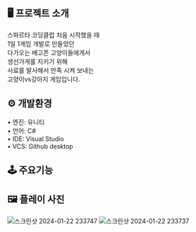 ## 🖥 프로젝트 소개 

스파르타 코딩클럽 처음 시작했을 때  
1일 1게임 개발로 만들었던  
다가오는 배고픈 고양이들에게서  
생선가게를 지키기 위해  
사료를 발사해서 만족 시켜 보내는  
고양이vs강아지 게임입니다.  

## ⚙️ 개발환경  

• 엔진: 유니티  
• 언어: C#  
• IDE: Visual Studio  
• VCS: Github desktop  

## 🕹 주요기능  

## 🖼 플레이 사진

![스크린샷 2024-01-22 233747](https://github.com/SeungYeon04/SimpleGameCat/assets/100332811/0abfe71e-3f17-4330-8ea7-4d39f0026191)
![스크린샷 2024-01-22 233737](https://github.com/SeungYeon04/SimpleGameCat/assets/100332811/f9578d50-a0bd-4ffa-892d-e2638bc7690b)
